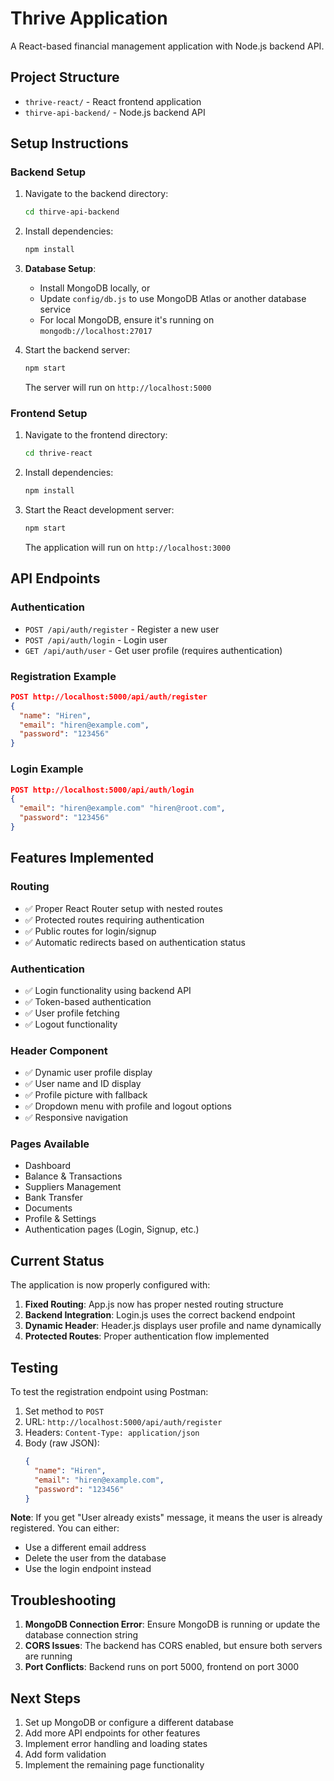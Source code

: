 # Thrive Application

A React-based financial management application with Node.js backend API.

## Project Structure

- `thrive-react/` - React frontend application
- `thirve-api-backend/` - Node.js backend API

## Setup Instructions

### Backend Setup

1. Navigate to the backend directory:
   ```bash
   cd thirve-api-backend
   ```

2. Install dependencies:
   ```bash
   npm install
   ```

3. **Database Setup**: 
   - Install MongoDB locally, or
   - Update `config/db.js` to use MongoDB Atlas or another database service
   - For local MongoDB, ensure it's running on `mongodb://localhost:27017`

4. Start the backend server:
   ```bash
   npm start
   ```
   The server will run on `http://localhost:5000`

### Frontend Setup

1. Navigate to the frontend directory:
   ```bash
   cd thrive-react
   ```

2. Install dependencies:
   ```bash
   npm install
   ```

3. Start the React development server:
   ```bash
   npm start
   ```
   The application will run on `http://localhost:3000`

## API Endpoints

### Authentication
- `POST /api/auth/register` - Register a new user
- `POST /api/auth/login` - Login user
- `GET /api/auth/user` - Get user profile (requires authentication)

### Registration Example
```json
POST http://localhost:5000/api/auth/register
{
  "name": "Hiren",
  "email": "hiren@example.com",
  "password": "123456"
}
```

### Login Example
```json
POST http://localhost:5000/api/auth/login
{
  "email": "hiren@example.com" "hiren@root.com", 
  "password": "123456"
}

```

## Features Implemented

### Routing
- ✅ Proper React Router setup with nested routes
- ✅ Protected routes requiring authentication
- ✅ Public routes for login/signup
- ✅ Automatic redirects based on authentication status

### Authentication
- ✅ Login functionality using backend API
- ✅ Token-based authentication
- ✅ User profile fetching
- ✅ Logout functionality

### Header Component
- ✅ Dynamic user profile display
- ✅ User name and ID display
- ✅ Profile picture with fallback
- ✅ Dropdown menu with profile and logout options
- ✅ Responsive navigation

### Pages Available
- Dashboard
- Balance & Transactions
- Suppliers Management
- Bank Transfer
- Documents
- Profile & Settings
- Authentication pages (Login, Signup, etc.)

## Current Status

The application is now properly configured with:

1. **Fixed Routing**: App.js now has proper nested routing structure
2. **Backend Integration**: Login.js uses the correct backend endpoint
3. **Dynamic Header**: Header.js displays user profile and name dynamically
4. **Protected Routes**: Proper authentication flow implemented

## Testing

To test the registration endpoint using Postman:

1. Set method to `POST`
2. URL: `http://localhost:5000/api/auth/register`
3. Headers: `Content-Type: application/json`
4. Body (raw JSON):
   ```json
   {
     "name": "Hiren",
     "email": "hiren@example.com",
     "password": "123456"
   }
   ```

**Note**: If you get "User already exists" message, it means the user is already registered. You can either:
- Use a different email address
- Delete the user from the database
- Use the login endpoint instead

## Troubleshooting

1. **MongoDB Connection Error**: Ensure MongoDB is running or update the database connection string
2. **CORS Issues**: The backend has CORS enabled, but ensure both servers are running
3. **Port Conflicts**: Backend runs on port 5000, frontend on port 3000

## Next Steps

1. Set up MongoDB or configure a different database
2. Add more API endpoints for other features
3. Implement error handling and loading states
4. Add form validation
5. Implement the remaining page functionality 